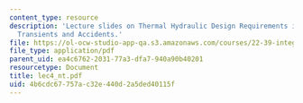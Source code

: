 ```yaml
---
content_type: resource
description: 'Lecture slides on Thermal Hydraulic Design Requirements in Safety Analysis:
  Transients and Accidents.'
file: https://ol-ocw-studio-app-qa.s3.amazonaws.com/courses/22-39-integration-of-reactor-design-operations-and-safety-fall-2006/4b6cdc67757ac32e440d2a5ded40115f_lec4_nt.pdf
file_type: application/pdf
parent_uid: ea4c6762-2031-77a3-dfa7-940a90b40201
resourcetype: Document
title: lec4_nt.pdf
uid: 4b6cdc67-757a-c32e-440d-2a5ded40115f
---
```

